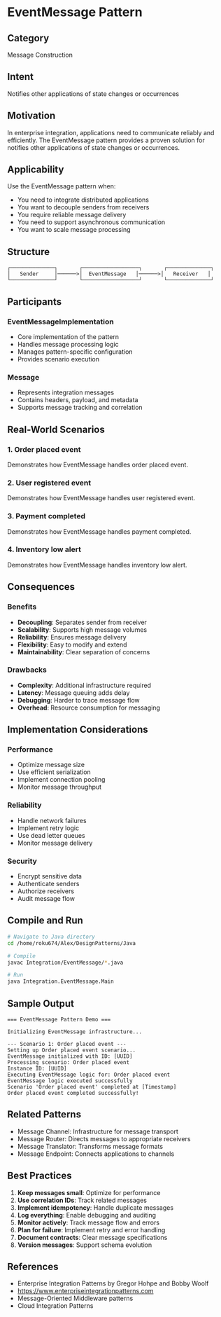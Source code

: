 # EventMessage Pattern

## Category
Message Construction

## Intent
Notifies other applications of state changes or occurrences

## Motivation
In enterprise integration, applications need to communicate reliably and efficiently.
The EventMessage pattern provides a proven solution for notifies other applications of state changes or occurrences.

## Applicability
Use the EventMessage pattern when:
- You need to integrate distributed applications
- You want to decouple senders from receivers
- You require reliable message delivery
- You need to support asynchronous communication
- You want to scale message processing

## Structure
```
┌──────────────┐       ┌──────────────────┐       ┌──────────────┐
│   Sender     │──────>│  EventMessage   │──────>│   Receiver   │
└──────────────┘       └──────────────────┘       └──────────────┘
```

## Participants

### EventMessageImplementation
- Core implementation of the pattern
- Handles message processing logic
- Manages pattern-specific configuration
- Provides scenario execution

### Message
- Represents integration messages
- Contains headers, payload, and metadata
- Supports message tracking and correlation

## Real-World Scenarios

### 1. Order placed event
Demonstrates how EventMessage handles order placed event.

### 2. User registered event
Demonstrates how EventMessage handles user registered event.

### 3. Payment completed
Demonstrates how EventMessage handles payment completed.

### 4. Inventory low alert
Demonstrates how EventMessage handles inventory low alert.

## Consequences

### Benefits
- **Decoupling**: Separates sender from receiver
- **Scalability**: Supports high message volumes
- **Reliability**: Ensures message delivery
- **Flexibility**: Easy to modify and extend
- **Maintainability**: Clear separation of concerns

### Drawbacks
- **Complexity**: Additional infrastructure required
- **Latency**: Message queuing adds delay
- **Debugging**: Harder to trace message flow
- **Overhead**: Resource consumption for messaging

## Implementation Considerations

### Performance
- Optimize message size
- Use efficient serialization
- Implement connection pooling
- Monitor message throughput

### Reliability
- Handle network failures
- Implement retry logic
- Use dead letter queues
- Monitor message delivery

### Security
- Encrypt sensitive data
- Authenticate senders
- Authorize receivers
- Audit message flow

## Compile and Run
```bash
# Navigate to Java directory
cd /home/roku674/Alex/DesignPatterns/Java

# Compile
javac Integration/EventMessage/*.java

# Run
java Integration.EventMessage.Main
```

## Sample Output
```
=== EventMessage Pattern Demo ===

Initializing EventMessage infrastructure...

--- Scenario 1: Order placed event ---
Setting up Order placed event scenario...
EventMessage initialized with ID: [UUID]
Processing scenario: Order placed event
Instance ID: [UUID]
Executing EventMessage logic for: Order placed event
EventMessage logic executed successfully
Scenario 'Order placed event' completed at [Timestamp]
Order placed event completed successfully!
```

## Related Patterns
- Message Channel: Infrastructure for message transport
- Message Router: Directs messages to appropriate receivers
- Message Translator: Transforms message formats
- Message Endpoint: Connects applications to channels

## Best Practices
1. **Keep messages small**: Optimize for performance
2. **Use correlation IDs**: Track related messages
3. **Implement idempotency**: Handle duplicate messages
4. **Log everything**: Enable debugging and auditing
5. **Monitor actively**: Track message flow and errors
6. **Plan for failure**: Implement retry and error handling
7. **Document contracts**: Clear message specifications
8. **Version messages**: Support schema evolution

## References
- Enterprise Integration Patterns by Gregor Hohpe and Bobby Woolf
- https://www.enterpriseintegrationpatterns.com
- Message-Oriented Middleware patterns
- Cloud Integration Patterns
